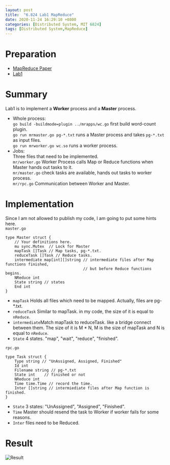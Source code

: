 ```yaml
---
layout: post
title:  "6.824 Lab1 MapReduce"
date: 2020-11-24 16:29:10 +0800
categories: [Distributed System, MIT 6824]
tags: [Distributed System,MapReduce]
---
```

# Preparation
* [MapReduce Paper](http://static.googleusercontent.com/media/research.google.com/zh-CN//archive/mapreduce-osdi04.pdf)
* [Lab1](https://pdos.csail.mit.edu/6.824/labs/lab-mr.html)

# Summary
Lab1 is to implement a **Worker** process and a **Master** process.  
* Whole process:   
`go build -buildmode=plugin ../mrapps/wc.go` first build word-count plugin.  
`go run mrmaster.go pg-*.txt` runs a Master process and takes `pg-*.txt` as input files.  
`go run mrworker.go wc.so` runs a worker process.  
* Jobs:  
Three files that need to be implemented.  
`mr/worker.go` Worker Process calls Map or Reduce functions when Master hands out tasks to it.  
`mr/master.go` check tasks are available, hands out tasks to worker process.  
`mr/rpc.go` Communication between Worker and Master.  

# Implementation
Since I am not allowed to publish my code, I am going to put some hints here.  
`master.go`
```
type Master struct {
	// Your definitions here.
	mu sync.Mutex  // Lock for Master
	mapTask []Task // Map tasks, pg-*.txt.
	reduceTask []Task // Reduce tasks.
	intermediate map[int][]string // intermediate files after Map functions finished,
	                              // but before Reduce functions begins.
	NReduce int
	State string // states
	End int
}
```
* `mapTask`     Holds all files which need to be mapped. Actually, files are pg-*.txt.
* `reduceTask`  Similar to mapTask. in my code, the size of it is equal to `nReduce`.
* `intermediate`Match mapTask to reduceTask. like a bridge connect between them.  The size of it is M * N, M is the size of mapTask and N is equal to `nReduce`. 
* `State`       4 states. "map", "wait", "reduce", "finished".
    
`rpc.go`
```
type Task struct {
	Type string // "UnAssigned, Assigned, Finished"
	Id int
	Filename string // pg-*.txt
	State int    // finished or not
	NReduce int
	Time time.Time // record the time.
	Inter []string // intermiediate files after Map function is finished.
}
```
* `State`       3 states: "UnAssigned", "Assigned", "Finished".
* `Time`        Master should resend the task to Worker if worker fails for some reasons.
* `Inter`       files need to be Reduced.  
# Result
![Result](https://raw.githubusercontent.com/cheng1621/HelloMike.github.io/master/assets/img/sample/lab1_result.png)



